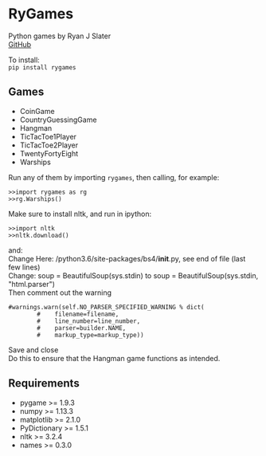 # RyGames

Python games by Ryan J Slater<br>
[GitHub](https://github.com/rjslater2000/RyGames)

To install:<br>
`pip install rygames`

## Games

* CoinGame
* CountryGuessingGame
* Hangman
* TicTacToe1Player
* TicTacToe2Player
* TwentyFortyEight
* Warships

Run any of them by importing `rygames`, then calling, for example:

```
>>import rygames as rg
>>rg.Warships()
```

Make sure to install nltk, and run in ipython:

```
>>import nltk
>>nltk.download()
```

and:<br>
Change Here: /python3.6/site-packages/bs4/__init__.py, see end of file (last few lines)<br>
Change: soup = BeautifulSoup(sys.stdin) to soup = BeautifulSoup(sys.stdin, "html.parser")<br>
Then comment out the warning

```
#warnings.warn(self.NO_PARSER_SPECIFIED_WARNING % dict(
        #    filename=filename,
        #    line_number=line_number,
        #    parser=builder.NAME,
        #    markup_type=markup_type))
```

Save and close<br>
Do this to ensure that the Hangman game functions as intended.

## Requirements

* pygame >= 1.9.3
* numpy >= 1.13.3
* matplotlib >= 2.1.0
* PyDictionary >= 1.5.1
* nltk >= 3.2.4
* names >= 0.3.0
